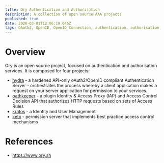 ```yaml
---
title: Ory Authentication and Authorisation
description: A collection of open source AAA projects
published: true
date: 2020-03-01T12:06:10.046Z
tags: OAuth2, OpenID, OpenID Connection, authentication, authorisation
---
```


# Overview
Ory is an open source project, focused on authentication and authorisation services. It is composed for four projects:
* [hydra](/technologies/ory/hydra) - a hardened API-only oAuth2/OpenID compliant Authentication Server - orchestrates the process whereby a client application makes a request on your server application for permission to your services.
* [oathkeeper](/technologies/ory/Oathkeeper) - a plugin Identity & Access Proxy (IAP) and Access Control Decision API that authorizes HTTP requests based on sets of Access Rules
* [kratos](/technologies/ory/kratos) - a  Identity and User Management
* [keto](/technologies/ory/keto) - permission server that implements best practice access control mechanisms


# References
* https://www.ory.sh